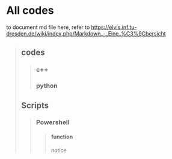 ﻿# All codes
 to document md file here, refer to https://elvis.inf.tu-dresden.de/wiki/index.php/Markdown_-_Eine_%C3%9Cbersicht
> ## codes
>>  ### c++
>>  ### python
> ## Scripts
>>  ### Powershell
>>>   #### function
>>>    notice
